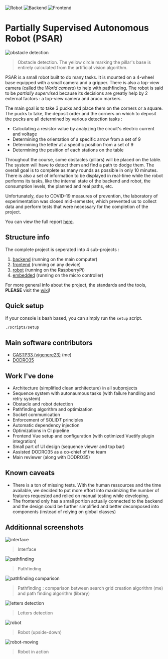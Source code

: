 ![Robot](https://github.com/vigenere23/iRondelle/workflows/Robot/badge.svg)
![Backend](https://github.com/vigenere23/iRondelle/workflows/Backend/badge.svg)
![Frontend](https://github.com/vigenere23/iRondelle/workflows/Frontend/badge.svg)

# Partially Supervised Autonomous Robot (PSAR)

![obstacle detection](https://user-images.githubusercontent.com/32545895/79995493-49afdb80-8485-11ea-9100-70d93fb9326a.gif)

> Obstacle detection. The yellow circle marking the pillar's base is entirely calculated from the artificial vision algorithm.

PSAR is a small robot built to do many tasks. It is mounted on a 4-wheel base equipped with a small camera and a gripper. There is also a top-view camera (called the *World camera*) to help with pathfinding. The robot is said to be *partially supervised* because its decisions are greatly help by 2 external factors : a top-view camera and aruco markers. 

The main goal is to take 3 pucks and place them on the corners or a square. The pucks to take, the deposit order and the corners on which to deposit the pucks are all determined by various detection tasks :

- Calculating a resistor value by analyzing the circuit's electric current and voltage
- Determining the orientation of a specific arrow from a set of 9
- Determining the letter at a specific position from a set of 9
- Determining the position of each stations on the table

Throughout the course, some obstacles (pillars) will be placed on the table. The system will have to detect them and find a path to dodge them. The overall goal is to complete as many rounds as possible in only 10 minutes. There is also a set of information to be displayed in real-time while the robot performs its tasks, like the internal state of the backend and robot, the consumption levels, the planned and real paths, etc.

Unfortunately, due to COVID-19 measures of prevention, the laboratory of experimentation was closed mid-semester, which prevented us to collect data and perform tests that were necessary for the completion of the project.

You can view the full report [here](./report_fr.pdf).

## Structure info

The complete project is seperated into 4 sub-projects :

1. [backend](./backend/) (running on the main computer)
2. [frontend](./frontend/) (running on any device)
3. [robot](./robot/) (running on the RaspberryPi)
4. [embedded](./embedded) (running on the micro controller)

For more general info about the project, the standards and the tools, **PLEASE** visit the [wiki](./wiki/README.md)!

## Quick setup

If your console is bash based, you can simply run the `setup` script.

```bash
./scripts/setup
```

## Main software contributors

- [GASTP33 (vigenere23)](https://github.com/vigenere23) (me)
- [DODRO35](https://github.com/DODRO35)

## Work I've done

- Architecture (simplified clean architecture) in all subprojects
- Sequence system with autonaumous tasks (with failure handling and retry system)
- Obstacle and robot detection
- Pathfinding algorithm and optimization
- Socket communication
- Enforcement of SOLID*T* principles
- Automatic dependency injection
- Optimizations in CI pipeline
- Frontend Vue setup and configuration (with optimized Vuetify plugin integration)
- Small part of UI design (sequence viewer and top bar)
- Assisted DODRO35 as a co-chief of the team
- Main reviewer (along with DODRO35)

## Known caveats

- There is a ton of missing tests. With the human ressources and the time available, we decided to put more effort into maximizing the number of features requested and relied on manual testing while developing.
- The frontend only has a small portion actually connected to the backend and the design could be further simplified and better decomposed into components (instead of relying on global classes)

## Additionnal screenshots

![interface](https://user-images.githubusercontent.com/32545895/79995525-559b9d80-8485-11ea-8eb5-da559d9e587b.png)

> Interface

![pathfinding](https://user-images.githubusercontent.com/32545895/79995535-57fdf780-8485-11ea-9db2-c3519ae6d9ab.png)

> Pathfinding

![pathfinding comparison](https://user-images.githubusercontent.com/32545895/79996265-3fdaa800-8486-11ea-9684-33518cf86680.png)

> Pathfinding : comparison between search grid creation algorithm (me) and path finding algorithm (library)

![letters detection](https://user-images.githubusercontent.com/32545895/79996432-757f9100-8486-11ea-8f18-fab6d475b798.jpg)

> Letters detection

![robot](https://user-images.githubusercontent.com/32545895/79996550-97791380-8486-11ea-922f-d490bf7130a2.jpg)

> Robot (upside-down)

![robot-moving](https://user-images.githubusercontent.com/32545895/79999160-9695b100-8489-11ea-904b-cf8804416c93.gif)

> Robot in action
